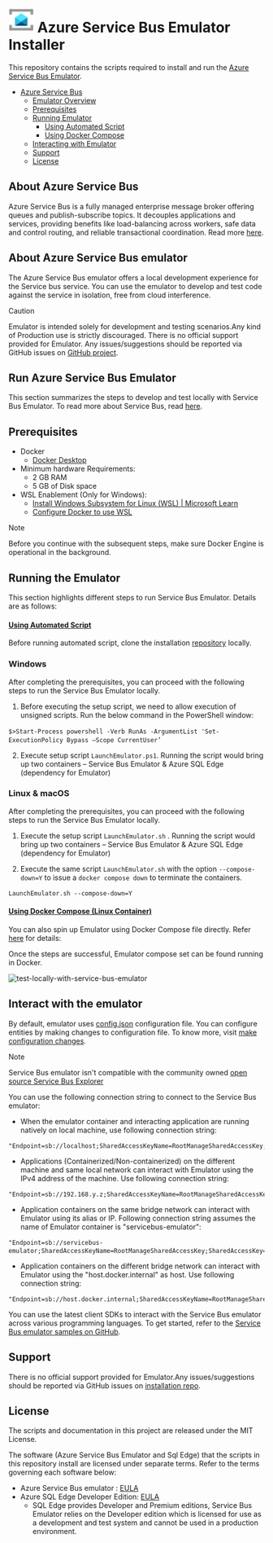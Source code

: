 
 # <img src="https://github.com/Azure/azure-service-bus-emulator-installer/blob/main/azure-servicebus-emulator.svg" alt="Event-Hubs Logo" width="50">    Azure Service Bus Emulator Installer

This repository contains the scripts required to install and run the  [Azure Service Bus Emulator](https://learn.microsoft.com/en-us/azure/event-hubs/overview-emulator).

- [Azure Service Bus](#About-Azure-Service-Bus)
  - [Emulator Overview](#About-Azure-Service-Bus-Emulator)
  - [Prerequisites](#Prerequisites)
  - [Running Emulator](#Running-the-emulator)
    - [Using Automated Script](#Using-Automated-Script)
    - [Using Docker Compose](#Using-Docker-Compose-Linux-Container)
  - [Interacting with Emulator](#Interacting-with-emulator)
  - [Support](#Support)
  - [License](#License)

## About Azure Service Bus

Azure Service Bus is a fully managed enterprise message broker offering queues and publish-subscribe topics. It decouples applications and services, providing benefits like load-balancing across workers, safe data and control routing, and reliable transactional coordination. Read more [here](https://learn.microsoft.com/en-us/azure/service-bus-messaging/service-bus-messaging-overview).

## About Azure Service Bus emulator 

The Azure Service Bus emulator offers a local development experience for the Service bus service. You can use the emulator to develop and test code against the service in isolation, free from cloud interference.

>[!CAUTION]
>Emulator is intended solely for development and testing scenarios.Any kind of Production use is strictly discouraged. There is no official support provided for Emulator.
> Any issues/suggestions should be reported via GitHub issues on [GitHub project](https://github.com/Azure/azure-service-bus-emulator-installer/issues).
## Run Azure Service Bus Emulator 

This section summarizes the steps to develop and test locally with Service Bus Emulator. To read more about Service Bus, read [here](https://learn.microsoft.com/en-us/azure/service-bus-messaging/service-bus-messaging-overview).

## Prerequisites

- Docker 
  - [Docker Desktop](https://docs.docker.com/desktop/install/windows-install/#:~:text=Install%20Docker%20Desktop%20on%20Windows%201%20Download%20the,on%20your%20choice%20of%20backend.%20...%20More%20items) 
- Minimum hardware Requirements:
  - 2 GB RAM
  - 5 GB of Disk space
- WSL Enablement (Only for Windows):
  - [Install Windows Subsystem for Linux (WSL) | Microsoft Learn](https://learn.microsoft.com/en-us/windows/wsl/install)
  -  [Configure Docker to use WSL](https://docs.docker.com/desktop/wsl/#:~:text=Turn%20on%20Docker%20Desktop%20WSL%202%201%20Download,engine%20..%20...%206%20Select%20Apply%20%26%20Restart.)

>[!NOTE]
>Before you continue with the subsequent steps, make sure Docker Engine is operational in the background.

## Running the Emulator 

This section highlights different steps to run Service Bus Emulator. Details are as follows:

#### [Using Automated Script](#tab/automated-script)

Before running automated script, clone the installation [repository](https://github.com/Azure/azure-service-bus-emulator-installer) locally.
 
### Windows
After completing the prerequisites, you can proceed with the following steps to run the Service Bus Emulator locally. 

1. Before executing the setup script, we need to allow execution of unsigned scripts. Run the below command in the PowerShell window:

`$>Start-Process powershell -Verb RunAs -ArgumentList 'Set-ExecutionPolicy Bypass –Scope CurrentUser’`

2. Execute setup script `LaunchEmulator.ps1`. Running the script would bring up two containers – Service Bus Emulator & Azure SQL Edge (dependency for Emulator)


### Linux & macOS
After completing the prerequisites, you can proceed with the following steps to run the Service Bus Emulator locally. 


1. Execute the setup script `LaunchEmulator.sh` . Running the script would  bring up two containers – Service Bus Emulator & Azure SQL Edge (dependency for Emulator)


2. Execute the same script `LaunchEmulator.sh` with the option `--compose-down=Y` to issue a `docker compose down` to terminate the containers.

```shell
LaunchEmulator.sh --compose-down=Y
```

#### [Using Docker Compose (Linux Container)](#tab/docker-linux-container)


You can also spin up Emulator using Docker Compose file directly. Refer [here](https://learn.microsoft.com/en-us/azure/service-bus-messaging/test-locally-with-service-bus-emulator#tabs=docker-linux-container) for details:






Once the steps are successful, Emulator compose set can be found running in Docker.

![test-locally-with-service-bus-emulator](https://github.com/user-attachments/assets/0792b294-a3dc-4980-aca2-ec4db04125a6)

## Interact with the emulator

By default, emulator uses [config.json](https://github.com/Azure/azure-service-bus-emulator-installer/blob/main/ServiceBus-Emulator/Config/Config.json) configuration file. You can configure entities by making changes to configuration file. To know more, visit [make configuration changes](overview-emulator.md#quota-configuration-changes). 

>[!NOTE]
> Service Bus emulator isn't compatible with the community owned [open source Service Bus Explorer](https://github.com/paolosalvatori/ServiceBusExplorer)

You can use the following connection string to connect to the Service Bus emulator:

 - When the emulator container and interacting application are running natively on local machine, use following connection string:
```
"Endpoint=sb://localhost;SharedAccessKeyName=RootManageSharedAccessKey;SharedAccessKey=SAS_KEY_VALUE;UseDevelopmentEmulator=true;"
```
  - Applications (Containerized/Non-containerized) on the different machine and same local network can interact with Emulator using the IPv4 address of the machine. Use following connection string:
```
"Endpoint=sb://192.168.y.z;SharedAccessKeyName=RootManageSharedAccessKey;SharedAccessKey=SAS_KEY_VALUE;UseDevelopmentEmulator=true;"
```
  - Application containers on the same bridge network can interact with Emulator using its alias or IP. Following connection string assumes the name of Emulator container is "servicebus-emulator":
```
"Endpoint=sb://servicebus-emulator;SharedAccessKeyName=RootManageSharedAccessKey;SharedAccessKey=SAS_KEY_VALUE;UseDevelopmentEmulator=true;"
```
  - Application containers on the different bridge network can interact with Emulator using the "host.docker.internal" as host. Use following connection string:
```
"Endpoint=sb://host.docker.internal;SharedAccessKeyName=RootManageSharedAccessKey;SharedAccessKey=SAS_KEY_VALUE;UseDevelopmentEmulator=true;"
```

You can use the latest client SDKs to interact with the Service Bus emulator across various programming languages. To get started, refer to the [Service Bus emulator samples on GitHub](https://github.com/Azure/azure-service-bus-emulator-installer/tree/main/Sample-Code-Snippets/NET/ServiceBus.Emulator.Console.Sample).



## Support

There is no official support provided for Emulator.Any issues/suggestions should be reported via GitHub issues on [installation repo](https://github.com/Azure/azure-service-bus-emulator-installer/issues).

## License

The scripts and documentation in this project are released under the MIT License.

The software (Azure Service Bus Emulator and Sql Edge) that the scripts in this repository install are licensed under separate terms. Refer to the terms governing each software below:
- Azure Service Bus emulator : [EULA](https://github.com/Azure/azure-service-bus-emulator-installer/blob/main/EMULATOR_EULA.txt)
- Azure SQL Edge Developer Edition: [EULA](https://go.microsoft.com/fwlink/?linkid=2139274) 
  - SQL Edge provides Developer and Premium editions, Service Bus Emulator relies on the Developer edition which is licensed for use as a development and test system and cannot be used in a production environment.







   


